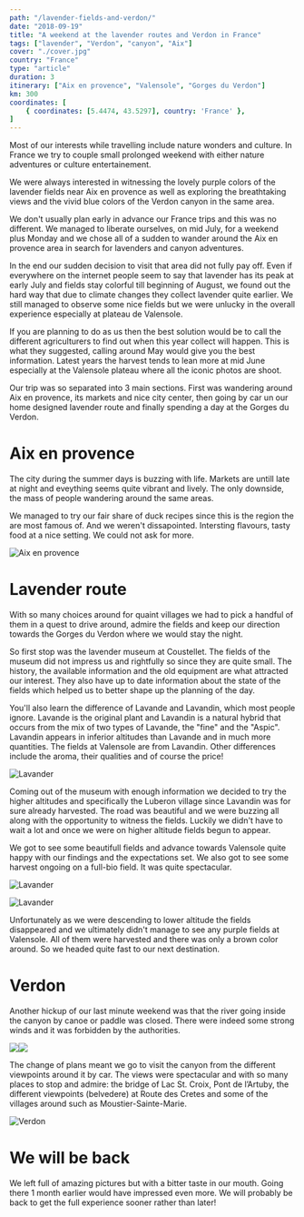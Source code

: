 ```yaml
---
path: "/lavender-fields-and-verdon/"
date: "2018-09-19"
title: "A weekend at the lavender routes and Verdon in France"
tags: ["lavender", "Verdon", "canyon", "Aix"]
cover: "./cover.jpg"
country: "France"
type: "article"
duration: 3
itinerary: ["Aix en provence", "Valensole", "Gorges du Verdon"]
km: 300
coordinates: [
    { coordinates: [5.4474, 43.5297], country: 'France' },
]
---
```


Most of our interests while travelling include nature wonders and culture. In France we try to couple small prolonged weekend with either nature adventures or culture entertainement.

We were always interested in witnessing the lovely purple colors of the lavender fields near Aix en provence as well as exploring the breathtaking views and the vivid blue colors of the Verdon canyon in the same area.

We don't usually plan early in advance our France trips and this was no different. We managed to liberate ourselves, on mid July, for a weekend plus Monday and we chose all of a sudden to wander around the Aix en provence area in search for lavenders and canyon adventures.

In the end our sudden decision to visit that area did not fully pay off. Even if everywhere on the internet people seem to say that lavender has its peak at early July and fields stay colorful till beginning of August, we found out the hard way that due to climate changes they collect lavender quite earlier.
We still managed to observe some nice fields but we were unlucky in the overall experience especially at plateau de Valensole.

<tip title="Planning lavender visits">
If you are planning to do as us then the best solution would be to call the different agriculturers to find out when this year collect will happen. This is what they suggested, calling around May would give you the best information. Latest years the harvest tends to lean more at mid June especially at the Valensole plateau where all the iconic photos are shoot.
</tip>

Our trip was so separated into 3 main sections. First was wandering around Aix en provence, its markets and nice city center, then going by car un our home designed lavender route and finally spending a day at the Gorges du Verdon.

# Aix en provence

The city during the summer days is buzzing with life. Markets are untill late at night and eveything seems quite vibrant and lively. The only downside, the mass of people wandering around the same areas.

We managed to try our fair share of duck recipes since this is the region the are most famous of. And we weren't dissapointed. Intersting flavours, tasty food at a nice setting. We could not ask for more.

![Aix en provence](aix.jpg)

# Lavender route

With so many choices around for quaint villages we had to pick a handful of them in a quest to drive around, admire the fields and keep our direction towards the Gorges du Verdon where we would stay the night.

So first stop was the lavender museum at Coustellet. The fields of the museum did not impress us and rightfully so since they are quite small. The history, the available information and the old equipment are what attracted our interest. They also have up to date information about the state of the fields which helped us to better shape up the planning of the day.

<tip title="Lavander vs Lavandin">
You'll also learn the difference of Lavande and Lavandin, which most people ignore. Lavande is the original plant and Lavandin is a natural hybrid that occurs from the mix of two types of Lavande, the "fine" and the "Aspic". Lavandin appears in inferior altitudes than Lavande and in much more quantities. The fields at Valensole are from Lavandin. Other differences include the aroma, their qualities and of course the price!
</tip>

![Lavander](lavander1.jpg)

Coming out of the museum with enough information we decided to try the higher altitudes and specifically the Luberon village since Lavandin was for sure already harvested. The road was beautiful and we were buzzing all along with the opportunity to witness the fields. Luckily we didn't have to wait a lot and once we were on higher altitude fields begun to appear.

We got to see some beautifull fields and advance towards Valensole quite happy with our findings and the expectations set. We also got to see some harvest ongoing on a full-bio field. It was quite spectacular.

![Lavander](lavander3.jpg)

![Lavander](lavander4.jpg)

Unfortunately as we were descending to lower altitude the fields disappeared and we ultimately didn't manage to see any purple fields at Valensole. All of them were harvested and there was only a brown color around. So we headed quite fast to our next destination.

# Verdon

Another hickup of our last minute weekend was that the river going inside the canyon by canoe or paddle was closed. There were indeed some strong winds and it was forbidden by the authorities.

<photo-composition><img src="gorges.jpg" /><img src="verdon.jpg" /></photo-composition>

The change of plans meant we go to visit the canyon from the different viewpoints around it by car. The views were spectacular and with so many places to stop and admire: the bridge of Lac St. Croix, Pont de l’Artuby, the different viewpoints (belvedere) at Route des Cretes and some of the villages around such as Moustier-Sainte-Marie.

![Verdon](verdon2.jpg)

# We will be back

We left full of amazing pictures but with a bitter taste in our mouth. Going there 1 month earlier would have impressed even more. We will probably be back to get the full experience sooner rather than later!
